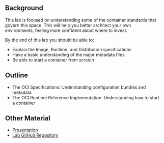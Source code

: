 ## Background
This lab is focused on understanding some of the container standards that govern this space. This will help you better architect your own environments, feeling more confident about where to invest.

By the end of this lab you should be able to:
- Explain the Image, Runtime, and Distribution specifications
- Have a basic understanding of the major metadata files
- Be able to start a container from scratch

## Outline
- The OCI Specifications: Understanding configuration bundles and metadata
- The OCI Runtime Reference Implementation: Understanding how to start a container 

## Other Material
- [Presentation](https://docs.google.com/presentation/d/1fC9cKR2-kFW5l-VEk0Z5_1vriYpROXOXM_5rhyVnBi4/edit#slide=id.g20639ff941_0_42)
- [Lab GitHub Repository](https://github.com/openshift-labs/learn-katacoda)
